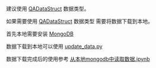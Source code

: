 建议使用 [QADataStruct](https://github.com/QUANTAXIS/QUANTAXIS/blob/master/QUANTAXIS/QAData/QADataStruct.py) 数据类型。

如果需要使用 [QADataStruct](https://github.com/QUANTAXIS/QUANTAXIS/blob/master/QUANTAXIS/QAData/QADataStruct.py) 数据类型 需要将数据下载到本地。

首先本地需要安装 [MongoDB](https://www.mongodb.com/download-center/community)

数据下载到本地可以使用 [update_data.py](https://github.com/QUANTAXIS/QUANTAXIS/blob/master/config/update_data.py)

数据下载完成后的使用参考 [从本地mongodb中读取数据.ipynb](从本地mongodb中读取数据.ipynb)